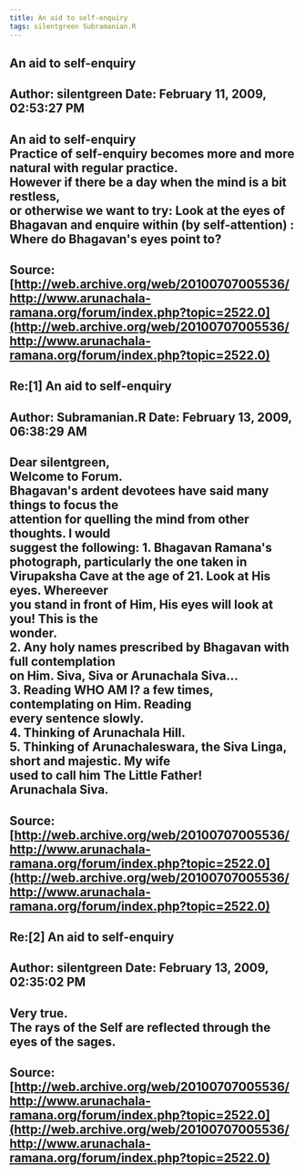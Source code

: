 ```yaml
--- 
title: An aid to self-enquiry   
tags: silentgreen Subramanian.R  
---  
```

## An aid to self-enquiry  
Author: silentgreen         Date: February 11, 2009, 02:53:27 PM  
---  
**An aid to self-enquiry**   
Practice of self-enquiry becomes more and more natural with regular practice.   
However if there be a day when the mind is a bit restless,   
or otherwise we want to try: Look at the eyes of Bhagavan and enquire within (by self-attention) : Where do Bhagavan's eyes point to?
 ---  
Source:[http://web.archive.org/web/20100707005536/http://www.arunachala-ramana.org/forum/index.php?topic=2522.0](http://web.archive.org/web/20100707005536/http://www.arunachala-ramana.org/forum/index.php?topic=2522.0)   
---  

## Re:[1] An aid to self-enquiry  
Author: Subramanian.R       Date: February 13, 2009, 06:38:29 AM  
---  
Dear silentgreen,   
Welcome to Forum.   
Bhagavan's ardent devotees have said many things to focus the   
attention for quelling the mind from other thoughts. I would   
suggest the following: 1. Bhagavan Ramana's photograph, particularly the one taken in   
Virupaksha Cave at the age of 21. Look at His eyes. Whereever   
you stand in front of Him, His eyes will look at you! This is the   
wonder.   
2\. Any holy names prescribed by Bhagavan with full contemplation   
on Him. Siva, Siva or Arunachala Siva...   
3\. Reading WHO AM I? a few times, contemplating on Him. Reading   
every sentence slowly.   
4\. Thinking of Arunachala Hill.   
5\. Thinking of Arunachaleswara, the Siva Linga, short and majestic. My wife  
used to call him The Little Father!   
Arunachala Siva.
 ---  
Source:[http://web.archive.org/web/20100707005536/http://www.arunachala-ramana.org/forum/index.php?topic=2522.0](http://web.archive.org/web/20100707005536/http://www.arunachala-ramana.org/forum/index.php?topic=2522.0)   
---  

## Re:[2] An aid to self-enquiry  
Author: silentgreen         Date: February 13, 2009, 02:35:02 PM  
---  
Very true.   
The rays of the Self are reflected through the eyes of the sages.
 ---  
Source:[http://web.archive.org/web/20100707005536/http://www.arunachala-ramana.org/forum/index.php?topic=2522.0](http://web.archive.org/web/20100707005536/http://www.arunachala-ramana.org/forum/index.php?topic=2522.0)   
---  

